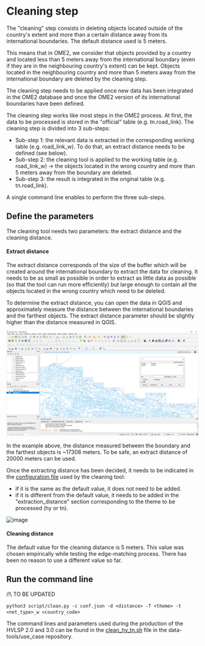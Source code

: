 
# Cleaning step

The "cleaning" step consists in deleting objects located outside of the country's extent and more than a certain distance away from its international boundaries. The default distance used is 5 meters.

This means that in OME2, we consider that objects provided by a country and located less than 5 meters away from the international boundary (even if they are in the neighbouring country's extent) can be kept. Objects located in the neighbouring country and more than 5 meters away from the international boundary are deleted by the cleaning step.

The cleaning step needs to be applied once new data has been integrated in the OME2 database and once the OME2 version of its international boundaries have been defined.

The cleaning step works like most steps in the OME2 process. At first, the data to be processed is stored in the "official" table (e.g. tn.road_link). The cleaning step is divided into 3 sub-steps:
* Sub-step 1: the relevant data is extracted in the corresponding working table (e.g. road_link_w). To do that, an extract distance needs to be defined (see below).
* Sub-step  2: the cleaning tool is applied to the working table (e.g. road_link_w) -> the objects located in the wrong country and more than 5 meters away from the boundary are deleted.
* Sub-step  3: the result is integrated in the original table (e.g. tn.road_link).

A single command line enables to perform the three sub-steps.

## Define the parameters
The cleaning tool needs two parameters: the extract distance and the cleaning distance.

#### Extract distance
The extract distance corresponds of the size of the buffer which will be created around the international boundary to extract the data for cleaning. It needs to be as small as possible in order to extract as little data as possible (so that the tool can run more efficiently) but large enough to contain all the objects located in the wrong country which need to be deleted.

To determine the extract distance, you can open the data in QGIS and approximately measure the distance between the international boundaries and the farthest objects. The extract distance parameter should be slightly higher than the distance measured in QGIS.

![Extract_distance_QGIS](https://github.com/openmapsforeurope2/OME2/blob/main/docs/images/Extract_distance_QGIS.png)

In the example above, the distance measured between the boundary and the farthest objects is ~17308 meters. To be safe, an extract distance of 20000 meters can be used.

Once the extracting distance has been decided, it needs to be indicated in the [configuration file](https://github.com/openmapsforeurope2/data-tools/blob/main/config/conf.json) used by the cleaning tool:
- if it is the same as the default value, it does not need to be added.
- if it is different from the default value, it needs to be added in the "extraction_distance" section corresponding to the theme to be processed (hy or tn).
<img width="567" height="480" alt="image" src="https://github.com/user-attachments/assets/3dcdc887-2228-4b13-bc26-ac019a3bb45e" />


#### Cleaning distance
The default value for the cleaning distance is 5 meters. This value was chosen empirically while testing the edge-matching process. 
There has been no reason to use a different value so far.


## Run the command line

/!\ TO BE UPDATED

```
python3 script/clean.py -c conf.json -d <distance> -T <theme> -t <net_type>_w <country_code>
```

The command lines and parameters used during the production of the HVLSP 2.0 and 3.0 can be found in the [clean_hy_tn.sh](https://github.com/openmapsforeurope2/data-tools/blob/main/use_case/clean_hy_tn.sh) file in the data-tools/use_case repository.

